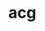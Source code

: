 <script setup>
import Screenshot from '../components/Screenshot.vue'
</script>

# acg


<ClientOnly>
 <Screenshot 
    :desktop="{light: '暂无计划...',dark: '暂无计划...'}"
    :pad="{light: '暂无计划...',dark: '暂无计划...'}"
    :phone="{light: '暂无计划...',dark: '暂无计划...'}"
    />
</ClientOnly>


